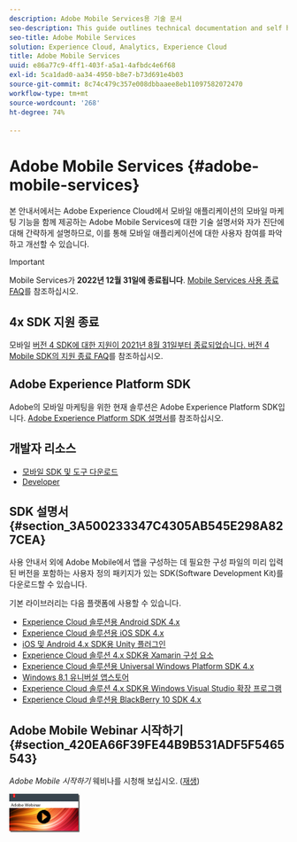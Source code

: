 ```yaml
---
description: Adobe Mobile Services용 기술 문서
seo-description: This guide outlines technical documentation and self help for Adobe Mobile Services, which brings together mobile marketing capabilities for mobile applications from across the Adobe Experience Cloud, allowing you to understand and improve user engagement with mobile applications.
seo-title: Adobe Mobile Services
solution: Experience Cloud, Analytics, Experience Cloud
title: Adobe Mobile Services
uuid: e86a77c9-4ff1-403f-a5a1-4afbdc4e6f68
exl-id: 5ca1dad0-aa34-4950-b8e7-b73d691e4b03
source-git-commit: 8c74c479c357e008dbbaaee8eb11097582072470
workflow-type: tm+mt
source-wordcount: '268'
ht-degree: 74%

---
```


# Adobe Mobile Services {#adobe-mobile-services}

본 안내서에서는 Adobe Experience Cloud에서 모바일 애플리케이션의 모바일 마케팅 기능을 함께 제공하는 Adobe Mobile Services에 대한 기술 설명서와 자가 진단에 대해 간략하게 설명하므로, 이를 통해 모바일 애플리케이션에 대한 사용자 참여를 파악하고 개선할 수 있습니다.

>[!IMPORTANT]
>
>Mobile Services가 **2022년 12월 31일에 종료됩니다**. [Mobile Services 사용 종료 FAQ](eol.md)를 참조하십시오.

## 4x SDK 지원 종료

모바일 [버전 4 SDK에 대한 지원이 2021년 8월 31일부터 종료되었습니다. ](https://github.com/Adobe-Marketing-Cloud/mobile-services) [버전 4 Mobile SDK의 지원 종료 FAQ](https://aep-sdks.gitbook.io/docs/version-4-sdk-end-of-support-faq)를 참조하십시오.

## Adobe Experience Platform SDK

Adobe의 모바일 마케팅을 위한 현재 솔루션은 Adobe Experience Platform SDK입니다. [Adobe Experience Platform SDK 설명서](https://aep-sdks.gitbook.io/docs/)를 참조하십시오.

## 개발자 리소스

* [모바일 SDK 및 도구 다운로드](/help/using/c-manage-app-settings/c-mob-confg-app/t-config-analytics/download-sdk.md)
* [Developer](https://docs.adobe.com/content/help/ko-KR/analytics/implementation/home.html)

## SDK 설명서 {#section_3A500233347C4305AB545E298A827CEA}

사용 안내서 외에 Adobe Mobile에서 앱을 구성하는 데 필요한 구성 파일의 미리 입력된 버전을 포함하는 사용자 정의 패키지가 있는 SDK(Software Development Kit)를 다운로드할 수 있습니다.

기본 라이브러리는 다음 플랫폼에 사용할 수 있습니다.

* [Experience Cloud 솔루션용 Android SDK 4.x](/help/android/overview.md)
* [Experience Cloud 솔루션용 iOS SDK 4.x](/help/ios/overview.md)
* [iOS 및 Android 4.x SDK용 Unity 플러그인](/help/unity/get-started.md)
* [Experience Cloud 솔루션 4.x SDK용 Xamarin 구성 요소](/help/xamarin/get-started.md)
* [Experience Cloud 솔루션용 Universal Windows Platform SDK 4.x](/help/universal-windows/overview.md)
* [Windows 8.1 유니버설 앱스토어](/help/windows-appstore/overview.md)
* [Experience Cloud 솔루션 4.x SDK용 Windows Visual Studio 확장 프로그램](/help/windows-appstore/extensions/win-vse-4x.md)
* [Experience Cloud 솔루션용 BlackBerry 10 SDK 4.x](/help/blackberry/overview.md)

## Adobe Mobile Webinar 시작하기 {#section_420EA66F39FE44B9B531ADF5F5465543}

*Adobe Mobile 시작하기* 웨비나를 시청해 보십시오. ([재생](https://adobe.ly/PsxCFn))

[![링크 이미지](assets/webinar.png)](https://adobe.ly/PsxCFn)
